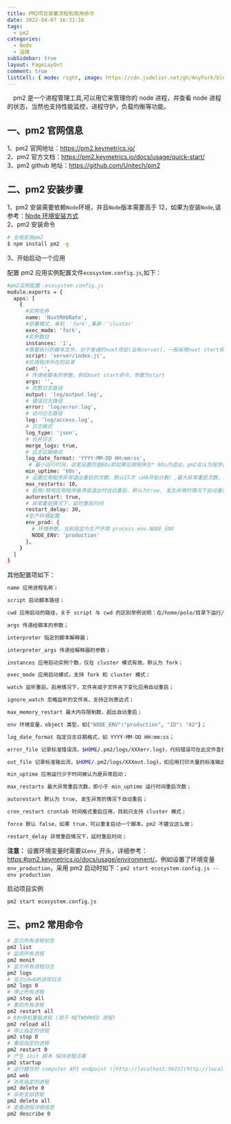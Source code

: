 ```yaml
---
title: PM2项目部署流程和常用命令
date: 2022-04-07 16:31:16
tags:
  - pm2
categories:
  - Node
  - 运维
subSidebar: true
layout: PageLayOut
comment: true
listCell: { mode: right, image: https://cdn.jsdelivr.net/gh/AnyFork/blog-images/markdown/202207200951285.jpg }
---
```


&emsp;pm2 是一个进程管理工具,可以用它来管理你的 node 进程，并查看 node 进程的状态，当然也支持性能监控，进程守护，负载均衡等功能。

<!-- more -->

<Boxx/>

## 一、pm2 官网信息

1、pm2 官网地址：<https://pm2.keymetrics.io/>  
2、pm2 官方文档：<https://pm2.keymetrics.io/docs/usage/quick-start/>  
3、pm2 github 地址：<https://github.com/Unitech/pm2>

## 二、pm2 安装步骤

1、pm2 安装需要依赖`Node`环境，并且`Node`版本需要高于 12，如果为安装`Node`,请参考：[Node 环境安装方式](/node/)  
2、pm2 安装命令

```bash
# 全局安装pm2
$ npm install pm2 -g
```

3、开始启动一个应用

配置 pm2 应用实例配置文件`ecosystem.config.js`,如下：

```bash
#pm2实例配置：ecosystem.config.js
module.exports = {
  apps: [
    {
      #实例名称
      name: 'NuxtRmbRate',
      #部署模式，单机：'fork',集群：'cluster'
      exec_mode: 'fork',
      #实例数目
      instances: '1',
      #需要执行的脚本文件，对于普通的nuxt项目(没有server)，一般采用nuxt start命令，用pm2执行时需要修改成./node-modules/nuxt/dist/bin/nuxt.js,否则报错
      script: 'server/index.js',
      #应用程序所在的目录
      cwd: '',
      # 传递给脚本的参数，例如nuxt start命令，参数为start
      args: '',
      # 完整日志路径
      output: 'log/output.log',
      # 错误日志路径
      error: 'log/error.log',
      # 访问日志路径
      log: 'log/access.log',
      # 日志格式
      log_type: 'json',
      # 合并日志
      merge_logs: true,
      # 日志日期格式
      log_date_format: 'YYYY-MM-DD HH:mm:ss',
       # 最小运行时间，这里设置的是60s即如果应用程序在* 60s内退出，pm2会认为程序异常退出，此时触发重启* max_restarts设置数量，应用运行少于时间被认为是异常启动
      min_uptime: '60s',
      # 设置应用程序异常退出重启的次数，默认15次（从0开始计数）,最大异常重启次数，即小于min_uptime运行时间重启次数；
      max_restarts: 10,
      # 启用/禁用应用程序崩溃或退出时自动重启，默认为true, 发生异常的情况下自动重启
      autorestart: true,
      # 异常重启情况下，延时重启时间
      restart_delay: 30,
      #生产环境配置
      env_prod: {
        # 环境参数，当前指定为生产环境 process.env.NODE_ENV
        NODE_ENV: 'production'
      },
    }
  ]
}
```

其他配置项如下：

```bash
name 应用进程名称；

script 启动脚本路径；

cwd 应用启动的路径，关于 script 与 cwd 的区别举例说明：在/home/polo/目录下运行/data/release/node/index.js，此处 script 为/data/release/node/index.js，cwd 为/home/polo/；

args 传递给脚本的参数；

interpreter 指定的脚本解释器；

interpreter_args 传递给解释器的参数；

instances 应用启动实例个数，仅在 cluster 模式有效，默认为 fork；

exec_mode 应用启动模式，支持 fork 和 cluster 模式；

watch 监听重启，启用情况下，文件夹或子文件夹下变化应用自动重启；

ignore_watch 忽略监听的文件夹，支持正则表达式；

max_memory_restart 最大内存限制数，超出自动重启；

env 环境变量，object 类型，如{"NODE_ENV":"production", "ID": "42"}；

log_date_format 指定日志日期格式，如 YYYY-MM-DD HH:mm:ss；

error_file 记录标准错误流，$HOME/.pm2/logs/XXXerr.log)，代码错误可在此文件查找；

out_file 记录标准输出流，$HOME/.pm2/logs/XXXout.log)，如应用打印大量的标准输出，会导致 pm2 日志过大；

min_uptime 应用运行少于时间被认为是异常启动；

max_restarts 最大异常重启次数，即小于 min_uptime 运行时间重启次数；

autorestart 默认为 true, 发生异常的情况下自动重启；

cron_restart crontab 时间格式重启应用，目前只支持 cluster 模式；

force 默认 false，如果 true，可以重复启动一个脚本。pm2 不建议这么做；

restart_delay 异常重启情况下，延时重启时间；
```

**注意：** 设置环境变量时需要以`env_`开头，详细参考：<https:#pm2.keymetrics.io/docs/usage/environment/>。例如设置了环境变量`env_production`，采用 pm2 启动时如下：`pm2 start ecosystem.config.js --env production`

启动项目实例

```bash
pm2 start ecosystem.config.js
```

## 三、pm2 常用命令

```bash
# 显示所有进程状态
pm2 list
# 监视所有进程
pm2 monit
# 显示所有进程日志
pm2 logs
# 显示id=0的进程日志
pm2 logs 0
# 停止所有进程
pm2 stop all
# 重启所有进程
pm2 restart all
# 0秒停机重载进程 (用于 NETWORKED 进程)
pm2 reload all
# 停止指定的进程
pm2 stop 0
# 重启指定的进程
pm2 restart 0
# 产生 init 脚本 保持进程活着
pm2 startup
# 运行健壮的 computer API endpoint ([http://localhost:9615](http://localhost:9615/))
pm2 web
# 杀死指定的进程
pm2 delete 0
# 杀死全部进程
pm2 delete all
# 查看进程详细信息
pm2 describe 0
```

<Reward/>
